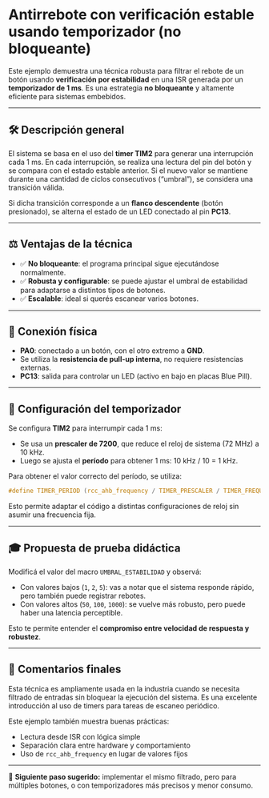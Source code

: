 # Antirrebote con verificación estable usando temporizador (no bloqueante)

Este ejemplo demuestra una técnica robusta para filtrar el rebote de un botón usando **verificación por estabilidad** en una ISR generada por un **temporizador de 1 ms**. Es una estrategia **no bloqueante** y altamente eficiente para sistemas embebidos.

---

## 🛠️ Descripción general

El sistema se basa en el uso del **timer TIM2** para generar una interrupción cada 1 ms. En cada interrupción, se realiza una lectura del pin del botón y se compara con el estado estable anterior. Si el nuevo valor se mantiene durante una cantidad de ciclos consecutivos (“umbral”), se considera una transición válida.

Si dicha transición corresponde a un **flanco descendente** (botón presionado), se alterna el estado de un LED conectado al pin **PC13**.

---

## ⚖️ Ventajas de la técnica

* ✅ **No bloqueante**: el programa principal sigue ejecutándose normalmente.
* ✅ **Robusta y configurable**: se puede ajustar el umbral de estabilidad para adaptarse a distintos tipos de botones.
* ✅ **Escalable**: ideal si querés escanear varios botones.

---

## 🔌 Conexión física

* **PA0**: conectado a un botón, con el otro extremo a **GND**.
* Se utiliza la **resistencia de pull-up interna**, no requiere resistencias externas.
* **PC13**: salida para controlar un LED (activo en bajo en placas Blue Pill).

---

## 🔧 Configuración del temporizador

Se configura **TIM2** para interrumpir cada 1 ms:

* Se usa un **prescaler de 7200**, que reduce el reloj de sistema (72 MHz) a 10 kHz.
* Luego se ajusta el **período** para obtener 1 ms: 10 kHz / 10 = 1 kHz.

Para obtener el valor correcto del período, se utiliza:

```c
#define TIMER_PERIOD (rcc_ahb_frequency / TIMER_PRESCALER / TIMER_FREQUENCY_HZ)
```

Esto permite adaptar el código a distintas configuraciones de reloj sin asumir una frecuencia fija.

---

## 🎓 Propuesta de prueba didáctica

Modificá el valor del macro `UMBRAL_ESTABILIDAD` y observá:

* Con valores bajos (`1`, `2`, `5`): vas a notar que el sistema responde rápido, pero también puede registrar rebotes.
* Con valores altos (`50`, `100`, `1000`): se vuelve más robusto, pero puede haber una latencia perceptible.

Esto te permite entender el **compromiso entre velocidad de respuesta y robustez**.

---

## 🧠 Comentarios finales

Esta técnica es ampliamente usada en la industria cuando se necesita filtrado de entradas sin bloquear la ejecución del sistema. Es una excelente introducción al uso de timers para tareas de escaneo periódico.

Este ejemplo también muestra buenas prácticas:

* Lectura desde ISR con lógica simple
* Separación clara entre hardware y comportamiento
* Uso de `rcc_ahb_frequency` en lugar de valores fijos

---

🚀 **Siguiente paso sugerido:** implementar el mismo filtrado, pero para múltiples botones, o con temporizadores más precisos y menor consumo.
